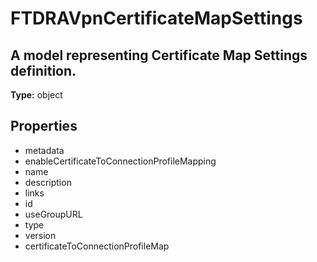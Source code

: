 # FTDRAVpnCertificateMapSettings

## A model representing Certificate Map Settings definition.

**Type:** object

## Properties
* metadata
* enableCertificateToConnectionProfileMapping
* name
* description
* links
* id
* useGroupURL
* type
* version
* certificateToConnectionProfileMap

